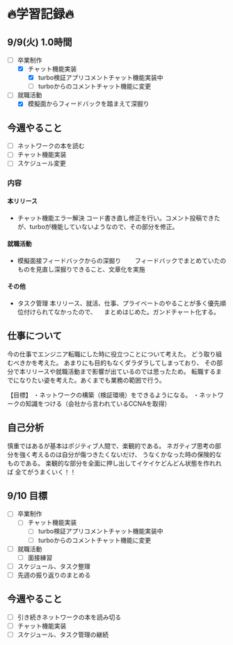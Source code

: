 # 🔥学習記録🔥
## 9/9(火) 1.0時間
- [ ] 卒業制作
  - [x] チャット機能実装
	  - [x] turbo検証アプリコメントチャット機能実装中
    - [ ] turboからのコメントチャット機能に変更

- [ ] 就職活動
  - [x] 模擬面からフィードバックを踏まえて深掘り 

## 今週やること
- [ ] ネットワークの本を読む
- [ ] チャット機能実装
- [ ] スケジュール変更

### 内容
#### 本リリース
- チャット機能エラー解決
  コード書き直し修正を行い。コメント投稿できたが、turboが機能していないようなので、その部分を修正。

#### 就職活動
- 模擬面接フィードバックからの深掘り
　　フィードバックでまとめていたのものを見直し深掘りできること、文章化を実施


#### その他
- タスク管理
  本リリース、就活、仕事、プライベートのやることが多く優先順位付けられてなかったので、
　まとめはじめた。ガンドチャート化する。

## 仕事について
今の仕事でエンジニア転職にした時に役立つことについて考えた。
どう取り組むべきかを考えた。
あまりにも目的もなくダラダラしてしまっており、
その部分で本リリースや就職活動まで影響が出ているのでは思ったため。
転職するまでになりたい姿を考えた。あくまでも業務の範囲で行う。

【目標】
・ネットワークの構築（検証環境）をできるようになる。
・ネットワークの知識をつける（会社から言われているCCNAを取得）

## 自己分析
慎重ではあるが基本はポジティブ人間で、楽観的である。
ネガティブ思考の部分を強く考えるのは自分が傷つきたくないだけ、
うなくかなった時の保険的なものである。
楽観的な部分を全面に押し出してイケイケどんどん状態を作れれば
全てがうまくいく！！

## 9/10 目標
- [ ] 卒業制作
  - [ ] チャット機能実装
	  - [ ] turbo検証アプリコメントチャット機能実装中
    - [ ] turboからのコメントチャット機能に変更

- [ ] 就職活動
  - [ ] 面接練習
- [ ] スケジュール、タスク整理
- [ ] 先週の振り返りのまとめる

## 今週やること
- [ ] 引き続きネットワークの本を読み切る
- [ ] チャット機能実装
- [ ] スケジュール、タスク管理の継続